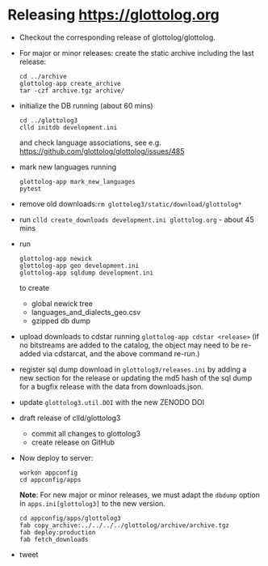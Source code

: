 
# Releasing https://glottolog.org

- Checkout the corresponding release of glottolog/glottolog.
- For major or minor releases: create the static archive including the last release:
  ```shell
  cd ../archive
  glottolog-app create_archive
  tar -czf archive.tgz archive/
  ```
- initialize the DB running (about 60 mins)
  ```shell
  cd ../glottolog3
  clld initdb development.ini
  ```
  and check language associations, see e.g. https://github.com/glottolog/glottolog/issues/485
- mark new languages running
  ```shell
  glottolog-app mark_new_languages
  pytest
  ```
- remove old downloads:`rm glottolog3/static/download/glottolog*`
- run `clld create_downloads development.ini glottolog.org` - about 45 mins
- run
  ```shell
  glottolog-app newick
  glottolog-app geo development.ini
  glottolog-app sqldump development.ini
  ``` 
  to create
  - global newick tree
  - languages_and_dialects_geo.csv
  - gzipped db dump

- upload downloads to cdstar running `glottolog-app cdstar <release>`
  (if no bitstreams are added to the catalog, the object may need to be re-added via
  cdstarcat, and the above command re-run.)
- register sql dump download in `glottolog3/releases.ini` by adding a new section for the release or
  updating the md5 hash of the sql dump for a bugfix release with the data from downloads.json.
- update `glottolog3.util.DOI` with the new ZENODO DOI

- draft release of clld/glottolog3
  - commit all changes to glottolog3
  - create release on GitHub

- Now deploy to server:
  ```shell
  workon appconfig
  cd appconfig/apps
  ```
  **Note**: For new major or minor releases, we must adapt the `dbdump` option in `apps.ini[glottolog3]` 
  to the new version.
  ```shell
  cd appconfig/apps/glottolog3
  fab copy_archive:../../../../glottolog/archive/archive.tgz
  fab deploy:production
  fab fetch_downloads
  ```

- tweet
